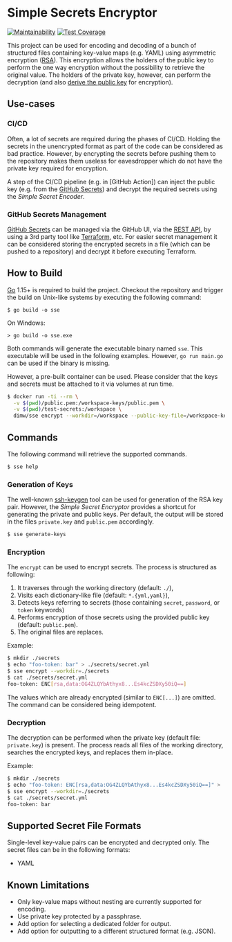 # Simple Secrets Encryptor

[![Maintainability](https://api.codeclimate.com/v1/badges/c5bf10a5bdc27cf25567/maintainability)](https://codeclimate.com/github/dimw/simple-secrets-encryptor/maintainability)
[![Test Coverage](https://api.codeclimate.com/v1/badges/c5bf10a5bdc27cf25567/test_coverage)](https://codeclimate.com/github/dimw/simple-secrets-encryptor/test_coverage)

This project can be used for encoding and decoding of a bunch of structured files containing key-value maps (e.g. YAML) 
using asymmetric encryption ([RSA]). 
This encryption allows the holders of the public key to perform the one way encryption without the possibility 
to retrieve the original value. The holders of the private key, however, can perform the decryption (and also 
[derive the public key](https://stackoverflow.com/questions/696472/given-a-private-key-is-it-possible-to-derive-its-public-key) 
for encryption).

## Use-cases 

### CI/CD

Often, a lot of secrets are required during the phases of CI/CD. 
Holding the secrets in the unencrypted format as part of the code can be considered as bad practice. 
However, by encrypting the secrets before pushing them to the repository makes them useless for eavesdropper 
which do not have the private key required for encryption.

A step of the CI/CD pipeline (e.g. in [GitHub Action]) can inject the public key (e.g. from the [GitHub Secrets]) and 
decrypt the required secrets using the _Simple Secret Encoder_.

### GitHub Secrets Management

[GitHub Secrets] can be managed via the GitHub UI, via the [REST API](https://docs.github.com/en/rest/reference/actions#secrets), 
 by using a 3rd party tool like [Terraform](https://registry.terraform.io/providers/integrations/github/latest/docs/resources/actions_secret), etc.
For easier secret management it can be considered storing the encrypted secrets in a file (which can be pushed to a 
repository) and decrypt it before executing Terraform.

## How to Build

[Go] 1.15+ is required to build the project. 
Checkout the repository and trigger the build on Unix-like systems by executing the following command:

```
$ go build -o sse
```

On Windows:

```
> go build -o sse.exe
```

Both commands will generate the executable binary named `sse`. 
This executable will be used in the following examples. 
However, `go run main.go` can be used if the binary is missing.

However, a pre-built container can be used. 
Please consider that the keys and secrets must be attached to it via volumes at run time.

```bash
$ docker run -ti --rm \
  -v $(pwd)/public.pem:/workspace-keys/public.pem \
  -v $(pwd)/test-secrets:/workspace \
  dimw/sse encrypt --workdir=/workspace --public-key-file=/workspace-keys/public.pem
```

## Commands

The following command will retrieve the supported commands.

```bash
$ sse help
```

### Generation of Keys

The well-known [ssh-keygen] tool can be used for generation of the RSA key pair. 
However, the _Simple Secret Encryptor_ provides a shortcut for generating the private and public keys. 
Per default, the output will be stored in the files `private.key` and `public.pem` accordingly. 

```bash
$ sse generate-keys
```

### Encryption

The `encrypt` can be used to encrypt secrets. The process is structured as following:
1. It traverses through the working directory (default: `./`), 
2. Visits each dictionary-like file (default: `*.{yml,yaml}`), 
3. Detects keys referring to secrets (those containing `secret`, `password`, or `token` keywords)
4. Performs encryption of those secrets using the provided public key (default: `public.pem`).
5. The original files are replaces.

Example:
```bash
$ mkdir ./secrets
$ echo "foo-token: bar" > ./secrets/secret.yml
$ sse encrypt --workdir=./secrets
$ cat ./secrets/secret.yml
foo-token: ENC[rsa,data:OG4ZLQYbAthyx8...Es4kcZSDXy50iQ==]
```

The values which are already encrypted (similar to `ENC[...]`) are omitted. 
The command can be considered being idempotent.

### Decryption

The decryption can be performed when the private key (default file: `private.key`) is present. 
The process reads all files of the working directory, searches the encrypted keys, and replaces them in-place.

Example:
```bash
$ mkdir ./secrets
$ echo "foo-token: ENC[rsa,data:OG4ZLQYbAthyx8...Es4kcZSDXy50iQ==]" > ./secrets/secret.yml
$ sse encrypt --workdir=./secrets
$ cat ./secrets/secret.yml
foo-token: bar
```

## Supported Secret File Formats

Single-level key-value pairs can be encrypted and decrypted only. The secret files can be in the following formats: 

- YAML

## Known Limitations
- Only key-value maps without nesting are currently supported for encoding.
- Use private key protected by a passphrase.
- Add option for selecting a dedicated folder for output.
- Add option for outputting to a different structured format (e.g. JSON). 

[RSA]: https://en.wikipedia.org/wiki/RSA_(cryptosystem)
[ssh-keygen]: https://www.ssh.com/ssh/keygen/
[Go]: https://golang.org/
[GitHub Actions]: https://docs.github.com/en/actions
[GitHub Secrets]: https://docs.github.com/en/actions/reference/encrypted-secrets

